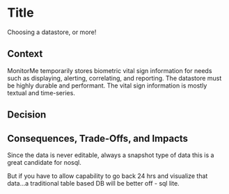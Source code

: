 # Title
Choosing a datastore, or more!

## Context
MonitorMe temporarily stores biometric vital sign information for needs such as displaying, alerting, correlating, and reporting. The datastore must be highly durable and performant. The vital sign information is mostly textual and time-series. 

## Decision



## Consequences, Trade-Offs, and Impacts

Since the data is never editable, always a snapshot type of data this is a great candidate for nosql.

But if you have to allow capability to go back 24 hrs and visualize that data...a traditional table based DB will be better off - sql lite.
